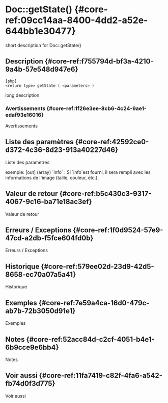 # Doc::getState() {#core-ref:09cc14aa-8400-4dd2-a52e-644bb1e30477}

<div class="short-description">
<span class="fixme template">short description for Doc::getState()</span>
</div>
<!--
<div class="applicability">
Obsolète depuis #.#.#
</div>
-->

## Description {#core-ref:f755794d-bf3a-4210-9a4b-57e548d947e6}

    [php]
    <return type> getState ( <parameters> )

<span class="fixme template">long description</span>

### Avertissements {#core-ref:1f26e3ee-8cb6-4c24-9ae1-edaf93e16016}

<span class="fixme template">Avertissements</span>

## Liste des paramètres {#core-ref:42592ce0-d372-4c36-8d23-913a40227d46}

<span class="fixme template">Liste des paramètres</span>

<div class="fixme template">
exemple:  
[out] (array) `info`
:   Si `info`est fourni, il sera rempli avec les informations de l'image (taille, couleur, etc.).
</div>

## Valeur de retour {#core-ref:b5c430c3-9317-4067-9c16-ba71e18ac3ef}

<span class="fixme template">Valeur de retour</span>

## Erreurs / Exceptions {#core-ref:1f0d9524-57e9-47cd-a2db-f5fce604fd0b}

<span class="fixme template">Erreurs / Exceptions</span>

## Historique {#core-ref:579ee02d-23d9-42d5-8658-ec70a07a5a41}

<span class="fixme template">Historique</span>

## Exemples {#core-ref:7e59a4ca-16d0-479c-ab7b-72b3050d91e1}

<span class="fixme template">Exemples</span>

## Notes {#core-ref:52acc84d-c2cf-4051-b4e1-6b9cce9e6bb4}

<span class="fixme template">Notes</span>

## Voir aussi {#core-ref:11fa7419-c82f-4fa6-a542-fb74d0f3d775}

<span class="fixme template">Voir aussi</span>
